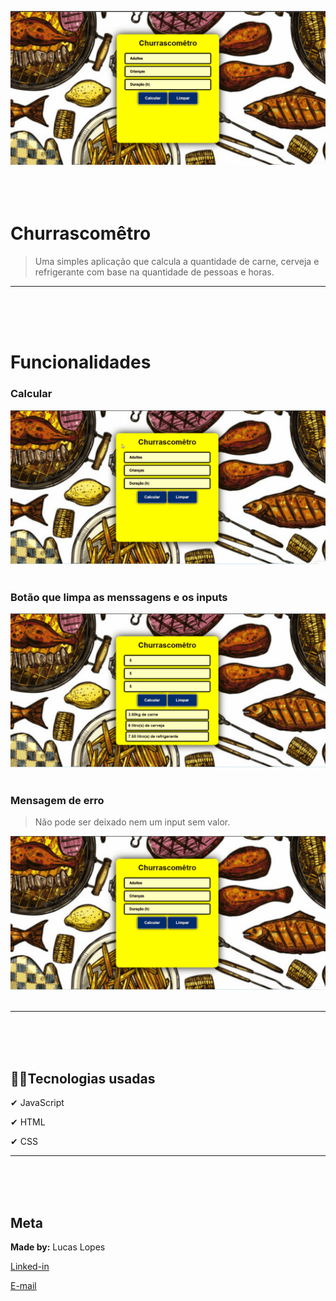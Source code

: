 

![Churrascomêtro](img/readme/churras..gif)
<br/><br/><br/><br/>

# Churrascomêtro

>Uma simples aplicação que calcula a quantidade de carne, cerveja e refrigerante com base na quantidade de pessoas e horas. 
---
<br/><br/><br/>

# Funcionalidades

### Calcular
![Botão 'Calcular'](img/readme/calc.gif)
<br/><br/>

### Botão que limpa as menssagens e os inputs
![Botão 'Limpar'](img/readme/limp..gif)
<br/><br/>

### Mensagem de erro
>Não pode ser deixado nem um input sem valor.

![Mensagem de erro](img/readme/erro.gif)
<br/><br/>

----
<br/><br/><br/>

## 👨‍💻Tecnologias usadas

✔ JavaScript

✔ HTML

✔ CSS


---
<br/><br/><br/>

## Meta
**Made by:** Lucas Lopes

[Linked-in](https://www.linkedin.com/in/lucas-lopes-840965190/ "My Linked-in")

[E-mail](mailto:lucas.santos.pessoal@outlook.com "My e-mail")

 

